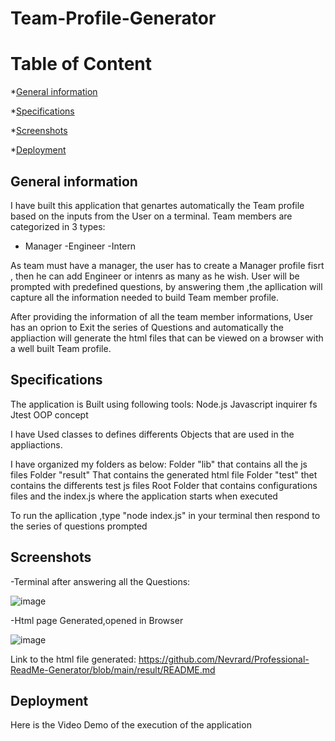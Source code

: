 # Team-Profile-Generator

# Table of Content
*[General information](#general-information)

*[Specifications](#specifications)

*[Screenshots](#screenshots)

*[Deployment](#deployment)


## General information

I have built this application that genartes automatically the Team profile based on the inputs from the User on a terminal.
Team members are categorized in 3 types:
 - Manager
 -Engineer
 -Intern

As team must have a manager, the user has to create a Manager profile fisrt , then he can add Engineer or intenrs as many as he wish.
User will be prompted with predefined questions, by answering them ,the apllication will capture all the information needed to build Team member profile.

After providing the information of all the team member informations, User has an oprion to Exit the series of Questions and automatically the appliaction will generate the html files that can be viewed on a browser with a well built Team profile.


## Specifications

The application is Built using following tools:
Node.js
Javascript
inquirer
fs
Jtest
OOP concept

I  have Used classes to defines differents Objects that are used in the appliactions.

I have organized my folders as below:
Folder "lib" that contains all the js files
Folder "result" That contains the generated html file
Folder "test" thet contains the differents test js files 
Root  Folder that contains configurations files and  the index.js where the application starts when executed 

To run the apllication ,type "node index.js" in your terminal
then respond to the series of questions prompted


## Screenshots

-Terminal after answering all the Questions:

![image](https://user-images.githubusercontent.com/77184762/116793182-2b66bd80-aa93-11eb-96a9-c30d07e96f56.png)

-Html page Generated,opened in Browser

![image](https://user-images.githubusercontent.com/77184762/116793130-cf9c3480-aa92-11eb-96ac-8524e54ec878.png)



Link to the html file generated: https://github.com/Nevrard/Professional-ReadMe-Generator/blob/main/result/README.md

## Deployment

Here is the Video Demo of the execution of the application